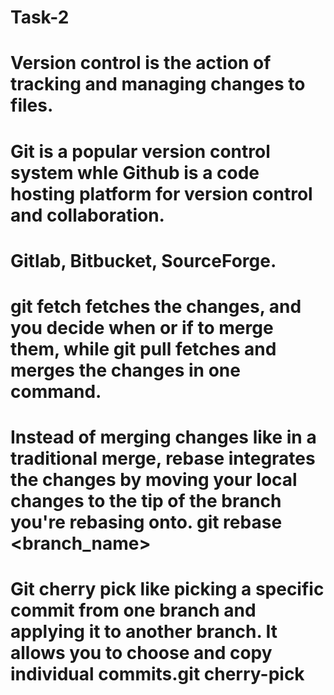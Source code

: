 # Task-2
# Version control is the action of tracking and managing changes to files.
# Git is a popular version control system whle Github is a code hosting platform for version control and collaboration.
# Gitlab, Bitbucket, SourceForge.
# git fetch fetches the changes, and you decide when or if to merge them, while git pull fetches and merges the changes in one command.
# Instead of merging changes like in a traditional merge, rebase integrates the changes by moving your local changes to the tip of the branch you're rebasing onto. git rebase <branch_name>
# Git cherry pick like picking a specific commit from one branch and applying it to another branch. It allows you to choose and copy individual commits.git cherry-pick <commit-hash>

